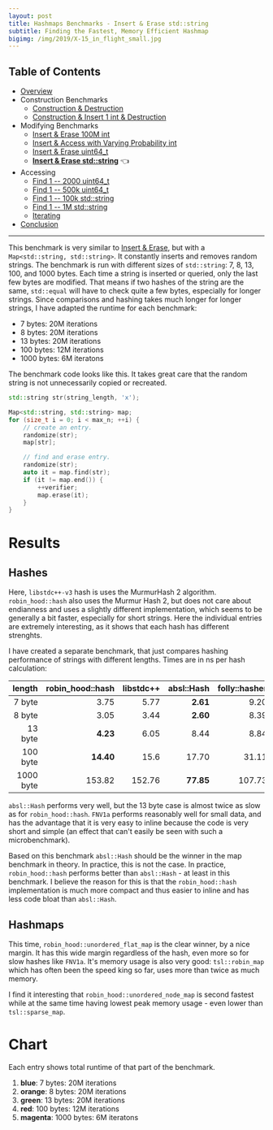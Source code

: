 ```yaml
---
layout: post
title: Hashmaps Benchmarks - Insert & Erase std::string
subtitle: Finding the Fastest, Memory Efficient Hashmap
bigimg: /img/2019/X-15_in_flight_small.jpg
---
```


## Table of Contents

* [Overview](/2019/04/01/hashmap-benchmarks-01-overview/)
* Construction Benchmarks
   * [Construction & Destruction](/2019/04/01/hashmap-benchmarks-02-01-result-CtorDtorEmptyMap/)
   * [Construction & Insert 1 int & Destruction](/2019/04/01/hashmap-benchmarks-02-02-result-CtorDtorSingleEntryMap/)
* Modifying Benchmarks
   * [Insert & Erase 100M int](/2019/04/01/hashmap-benchmarks-03-01-result-InsertHugeInt/)
   * [Insert & Access with Varying Probability int](/2019/04/01/hashmap-benchmarks-03-02-result-RandomDistinct2/)
   * [Insert & Erase uint64_t](/2019/04/01/hashmap-benchmarks-03-03-result-RandomInsertErase/)
   * **[Insert & Erase std::string](/2019/04/01/hashmap-benchmarks-03-04-result-RandomInsertEraseStrings/)** 👈
* Accessing
   * [Find 1 -- 2000 uint64_t](/2019/04/01/hashmap-benchmarks-04-02-result-RandomFind_2000/)
   * [Find 1 -- 500k uint64_t](/2019/04/01/hashmap-benchmarks-04-03-result-RandomFind_500000/)
   * [Find 1 -- 100k std::string](/2019/04/01/hashmap-benchmarks-04-04-result-RandomFindString/)
   * [Find 1 -- 1M std::string](/2019/04/01/hashmap-benchmarks-04-05-result-RandomFindString_1000000/)
   * [Iterating](/2019/04/01/hashmap-benchmarks-04-06-result-IterateIntegers/)
* [Conclusion](/2019/04/01/hashmap-benchmarks-05-conclusion/)


----
This benchmark is very similar to [Insert & Erase](/2019/04/01/hashmap-benchmarks-03-03-result-RandomInsertErase/), but with a `Map<std::string, std::string>`. It constantly inserts and removes random strings. The benchmark is run with different sizes of `std::string`: 7, 8, 13, 100, and 1000 bytes. Each time a string is inserted or queried, only the last few bytes are modified. That means if two hashes of the string are the same, `std::equal` will have to check quite a few bytes, especially for longer strings. Since comparisons and hashing takes much longer for longer strings, I have adapted the runtime for each benchmark:

* 7 bytes: 20M iterations
* 8 bytes: 20M iterations
* 13 bytes: 20M iterations
* 100 bytes: 12M iterations
* 1000 bytes: 6M iteratons

The benchmark code looks like this. It takes great care that the random string is not unnecessarily copied or recreated.

```cpp
std::string str(string_length, 'x');

Map<std::string, std::string> map;
for (size_t i = 0; i < max_n; ++i) {    
    // create an entry.
    randomize(str);
    map[str];

    // find and erase entry.
    randomize(str);
    auto it = map.find(str);
    if (it != map.end()) {
        ++verifier;
        map.erase(it);
    }
}
```

# Results

## Hashes

Here, `libstdc++-v3` hash is uses the MurmurHash 2 algorithm. `robin_hood::hash` also uses the Murmur Hash 2, but does not care about endianness and uses a slightly different implementation, which seems to be generally a bit faster, especially for short strings. Here the individual entries are extremely interesting, as it shows that each hash has different strenghts.

I have created a separate benchmark, that just compares hashing performance of strings with different lengths. Times are in ns per hash calculation:

|    length | robin_hood::hash | libstdc++ | absl::Hash | folly::hasher |   FNV1a |
|----------:|-----------------:|----------:|-----------:|--------------:|--------:|
|    7 byte |             3.75 |      5.77 |   **2.61** |          9.20 |    5.04 |
|    8 byte |             3.05 |      3.44 |   **2.60** |          8.39 |    5.63 |
|   13 byte |         **4.23** |      6.05 |       8.44 |          8.84 |    8.12 |
|  100 byte |        **14.40** |      15.6 |      17.70 |         31.11 |  102.33 |
| 1000 byte |           153.82 |    152.76 |  **77.85** |        107.73 | 1228.32 |

`absl::Hash` performs very well, but the 13 byte case is almost twice as slow as for `robin_hood::hash`. `FNV1a` performs reasonably well for small data, and has the advantage that it is very easy to inline because the code is very short and simple (an effect that can't easily be seen with such a microbenchmark).

Based on this benchmark `absl::Hash` should be the winner in the map benchmark in theory. In practice, this is not the case. In practice, `robin_hood::hash` performs better than `absl::Hash` - at least in this benchmark. I believe the reason for this is that the `robin_hood::hash` implementation is much more compact and thus easier to inline and has less code bloat than `absl::Hash`.

## Hashmaps

This time, `robin_hood::unordered_flat_map` is the clear winner, by a nice margin. It has this wide margin regardless of the hash, even more so for slow hashes like `FNV1a`. It's memory usage is also very good: `tsl::robin_map` which has often been the speed king so far, uses more than twice as much memory.

I find it interesting that `robin_hood::unordered_node_map` is second fastest while at the same time having lowest peak memory usage - even lower than `tsl::sparse_map`.

# Chart
Each entry shows total runtime of that part of the benchmark.

1. **blue**: 7 bytes: 20M iterations
1. **orange**: 8 bytes: 20M iterations
1. **green**: 13 bytes: 20M iterations
1. **red**: 100 bytes: 12M iterations
1. **magenta**: 1000 bytes: 6M iteratons

<script src="https://cdn.plot.ly/plotly-latest.min.js"></script>
<div id="id_60b032a9" style="height:250em"></div>
<script>
    var colors = Plotly.d3.scale.category10().range();
    var m0y = [ "std::unordered_map", "boost::unordered_map", "tsl::sparse_map", "spp::sparse_hash_map", "phmap::<br>parallel_node_hash_map", "boost::multi_index::<br>hashed_unique", "eastl::hash_map", "phmap::<br>parallel_flat_hash_map", "emilib1::HashMap", "tsl::hopscotch_map", "absl::node_hash_map", "phmap::node_hash_map", "folly::F14NodeMap", "tsl::robin_map", "folly::F14ValueMap", "ska::bytell_hash_map", "absl::flat_hash_map", "phmap::flat_hash_map", "<b>robin_hood::<br>unordered_node_map</b>", "<b>robin_hood::<br>unordered_flat_map</b>"];
    var m1y = [ "std::unordered_map", "boost::unordered_map", "tsl::sparse_map", "phmap::<br>parallel_node_hash_map", "spp::sparse_hash_map", "boost::multi_index::<br>hashed_unique", "phmap::<br>parallel_flat_hash_map", "eastl::hash_map", "emilib1::HashMap", "tsl::hopscotch_map", "phmap::node_hash_map", "absl::node_hash_map", "folly::F14NodeMap", "tsl::robin_map", "folly::F14ValueMap", "ska::bytell_hash_map", "phmap::flat_hash_map", "absl::flat_hash_map", "<b>robin_hood::<br>unordered_node_map</b>", "<b>robin_hood::<br>unordered_flat_map</b>"];
    var m2y = [ "std::unordered_map", "boost::unordered_map", "tsl::sparse_map", "phmap::<br>parallel_node_hash_map", "spp::sparse_hash_map", "boost::multi_index::<br>hashed_unique", "eastl::hash_map", "phmap::<br>parallel_flat_hash_map", "emilib1::HashMap", "tsl::hopscotch_map", "phmap::node_hash_map", "absl::node_hash_map", "folly::F14ValueMap", "tsl::robin_map", "folly::F14NodeMap", "ska::bytell_hash_map", "phmap::flat_hash_map", "absl::flat_hash_map", "<b>robin_hood::<br>unordered_node_map</b>", "<b>robin_hood::<br>unordered_flat_map</b>"];
    var m3y = [ "std::unordered_map", "boost::unordered_map", "tsl::sparse_map", "spp::sparse_hash_map", "phmap::<br>parallel_node_hash_map", "boost::multi_index::<br>hashed_unique", "eastl::hash_map", "phmap::<br>parallel_flat_hash_map", "emilib1::HashMap", "tsl::hopscotch_map", "phmap::node_hash_map", "absl::node_hash_map", "ska::bytell_hash_map", "tsl::robin_map", "folly::F14NodeMap", "folly::F14ValueMap", "phmap::flat_hash_map", "absl::flat_hash_map", "<b>robin_hood::<br>unordered_node_map</b>", "<b>robin_hood::<br>unordered_flat_map</b>"];
    var m4y = [ "std::unordered_map", "boost::unordered_map", "phmap::<br>parallel_node_hash_map", "tsl::sparse_map", "spp::sparse_hash_map", "boost::multi_index::<br>hashed_unique", "phmap::<br>parallel_flat_hash_map", "emilib1::HashMap", "tsl::hopscotch_map", "phmap::node_hash_map", "absl::node_hash_map", "eastl::hash_map", "ska::bytell_hash_map", "absl::flat_hash_map", "phmap::flat_hash_map", "folly::F14NodeMap", "folly::F14ValueMap", "tsl::robin_map", "<b>robin_hood::<br>unordered_node_map</b>", "<b>robin_hood::<br>unordered_flat_map</b>"];
    var measurement_names = [ "7 bytes", "8 bytes", "13 bytes", "100 bytes", "1000 bytes" ];

    var data = [
        { x: [ 7.46533, 7.031385, 6.422325000000001, 5.9750250000000005, 5.79618, 5.8291450000000005, 4.721265000000001, 4.07191, 3.565905, 3.56925, 3.8332800000000002, 3.7186950000000003, 3.858405, 3.30875, 3.48485, 3.0577249999999996, 2.6648449999999997, 2.6227, 2.749705, 2.6991899999999998 ],
          y: m0y, name: measurement_names[0] + ' (robin_hood::hash)', type: 'bar', orientation: 'h', yaxis: 'y', marker: { color: colors[0], },
        },
        { x: [ 9.71689, 9.19937, 7.195125, 6.755974999999999, 7.30672, 7.10721, 6.214005, 5.21331, 4.82399, 4.794115, 5.276755, 5.26267, 5.20027, 4.803555, 5.046495, 4.503175, 3.981065, 3.93246, 4.1196, 3.9182499999999996 ],
          y: m0y, name: measurement_names[1] + ' (robin_hood::hash)', type: 'bar', orientation: 'h', yaxis: 'y', marker: { color: colors[1], },
        },
        { x: [ 7.59278, 7.16988, 6.4536549999999995, 5.963365, 5.8551, 5.87422, 4.85889, 4.1729199999999995, 3.63477, 3.690785, 3.92438, 3.840845, 3.968255, 3.36355, 3.53803, 3.12859, 2.73376, 2.703205, 2.8864099999999997, 2.750615 ],
          y: m0y, name: measurement_names[2] + ' (robin_hood::hash)', type: 'bar', orientation: 'h', yaxis: 'y', marker: { color: colors[2], },
        },
        { x: [ 5.996995, 5.71807, 6.34653, 6.075699999999999, 5.1554, 4.711355, 4.01622, 5.493735, 4.9048549999999995, 4.69975, 3.459205, 3.4663500000000003, 3.208875, 4.25978, 3.842075, 4.364225, 3.7496, 3.7646800000000002, 3.56393, 3.28415 ],
          y: m0y, name: measurement_names[3] + ' (robin_hood::hash)', type: 'bar', orientation: 'h', yaxis: 'y', marker: { color: colors[3], },
        },
        { x: [ 4.933065, 5.736515000000001, 5.65715, 5.4591899999999995, 5.646855, 5.12025, 4.693355, 5.241555, 5.338535, 4.89467, 4.493645, 4.54245, 3.9460550000000003, 4.21656, 3.85689, 4.476559999999999, 4.223425000000001, 4.297605000000001, 3.89612, 3.64049 ],
          y: m0y, name: measurement_names[4] + ' (robin_hood::hash)', type: 'bar', orientation: 'h', yaxis: 'y', marker: { color: colors[4], },
            textposition: 'outside',
            text: [ "35.7s<br>60.5MB", "34.9s<br>60.7MB", "32.1s<br>63.7MB", "30.2s<br>61.3MB", "29.8s<br>63.0MB", "28.6s<br>60.5MB", "24.5s<br>59.7MB", "24.2s<br>75.3MB", "22.3s<br>97.4MB", "21.6s<br>97.5MB", "21.0s<br>62.5MB", "20.8s<br>63.3MB", "20.2s<br>60.3MB", "20.0s<br>205MB", "19.8s<br>104MB", "19.5s<br>87.0MB", "17.4s<br>87.6MB", "17.3s<br>88.2MB", "<b>17.2s<br>59.4MB</b>", "<b>16.3s<br>87.0MB</b>" ],
        },
        { x: [ 7.869325, 7.2524999999999995, 6.592935000000001, 6.0492550000000005, 6.01199, 6.3363, 4.353875, 4.835355, 3.70265, 3.8774699999999998, 4.02661, 4.067455, 4.06968, 3.43791, 3.626315, 3.199955, 2.9720899999999997, 2.96328, 3.0144, 2.9922449999999996 ],
          y: m1y, name: measurement_names[0] + ' (libstdc++-v3)', type: 'bar', orientation: 'h', yaxis: 'y2', marker: { color: colors[0], },
        },
        { x: [ 9.74398, 9.21354, 7.214435, 7.359500000000001, 6.7052, 7.08596, 5.209835, 6.1648700000000005, 4.772320000000001, 4.811185, 5.285920000000001, 5.281925, 4.946275, 4.815805, 5.025124999999999, 4.503645, 3.959205, 3.967965, 4.08076, 3.934475 ],
          y: m1y, name: measurement_names[1] + ' (libstdc++-v3)', type: 'bar', orientation: 'h', yaxis: 'y2', marker: { color: colors[1], },
        },
        { x: [ 7.909215, 7.2094249999999995, 6.56874, 6.073225, 6.00448, 6.026515, 4.360305, 4.908605, 3.65419, 3.758755, 4.02863, 4.052289999999999, 3.928325, 3.372045, 3.60004, 3.219285, 2.9074099999999996, 2.89727, 2.9219350000000004, 2.8793499999999996 ],
          y: m1y, name: measurement_names[2] + ' (libstdc++-v3)', type: 'bar', orientation: 'h', yaxis: 'y2', marker: { color: colors[2], },
        },
        { x: [ 6.009964999999999, 5.70443, 6.322744999999999, 5.122365, 6.060805, 4.701105, 5.47707, 3.97426, 4.868385, 4.66051, 3.47745, 3.4678750000000003, 3.22393, 4.2200500000000005, 3.84696, 4.3528, 3.76303, 3.748095, 3.469325, 3.2517699999999996 ],
          y: m1y, name: measurement_names[3] + ' (libstdc++-v3)', type: 'bar', orientation: 'h', yaxis: 'y2', marker: { color: colors[3], },
        },
        { x: [ 4.943725000000001, 5.71131, 5.654685, 5.69322, 5.462235, 5.084605, 5.269785, 4.67404, 5.34401, 4.850944999999999, 4.5394950000000005, 4.48839, 3.9433350000000003, 4.185560000000001, 3.85084, 4.4924599999999995, 4.29712, 4.220505, 3.684005, 3.63668 ],
          y: m1y, name: measurement_names[4] + ' (libstdc++-v3)', type: 'bar', orientation: 'h', yaxis: 'y2', marker: { color: colors[4], },
            textposition: 'outside',
            text: [ "36.5s<br>60.4MB", "35.1s<br>60.6MB", "32.4s<br>64.0MB", "30.3s<br>63.0MB", "30.2s<br>61.4MB", "29.2s<br>60.4MB", "24.7s<br>75.2MB", "24.6s<br>59.5MB", "22.3s<br>97.3MB", "22.0s<br>97.4MB", "21.4s<br>63.2MB", "21.4s<br>62.5MB", "20.1s<br>60.4MB", "20.0s<br>205MB", "19.9s<br>104MB", "19.8s<br>87.0MB", "17.9s<br>88.2MB", "17.8s<br>87.6MB", "<b>17.2s<br>59.4MB</b>", "<b>16.7s<br>87.0MB</b>" ],
        },
        { x: [ 9.642399999999999, 9.046535, 7.259155, 7.37293, 6.7256800000000005, 7.093615, 6.09864, 5.469655, 4.73762, 4.786515, 5.1611899999999995, 5.14805, 4.93474, 4.792205, 5.055365, 4.462435, 4.05716, 4.08711, 4.00244, 3.87456 ],
          y: m2y, name: measurement_names[0] + ' (absl::Hash)', type: 'bar', orientation: 'h', yaxis: 'y3', marker: { color: colors[0], },
        },
        { x: [ 7.4442450000000004, 6.752635, 6.282500000000001, 5.74607, 5.757295, 5.818585000000001, 4.813385, 4.077585, 3.38485, 3.3046699999999998, 3.6793649999999998, 3.66113, 3.3922049999999997, 2.949935, 3.80898, 2.9715, 2.50542, 2.48691, 2.6495699999999998, 2.575905 ],
          y: m2y, name: measurement_names[1] + ' (absl::Hash)', type: 'bar', orientation: 'h', yaxis: 'y3', marker: { color: colors[1], },
        },
        { x: [ 9.66997, 9.135725, 7.19121, 7.42751, 6.691575, 7.096355, 6.091340000000001, 5.47384, 4.783165, 4.749345, 5.200875, 5.117405, 4.94891, 4.784685, 4.95137, 4.485925, 4.02182, 4.04178, 4.016695, 3.872715 ],
          y: m2y, name: measurement_names[2] + ' (absl::Hash)', type: 'bar', orientation: 'h', yaxis: 'y3', marker: { color: colors[2], },
        },
        { x: [ 6.28141, 6.020085, 6.505005, 5.436475, 6.325480000000001, 4.85666, 4.22539, 5.770155, 5.103025000000001, 4.89577, 3.7671099999999997, 3.763885, 4.19344, 4.4761, 3.41747, 4.696815, 4.084625, 4.087870000000001, 3.80246, 3.689875 ],
          y: m2y, name: measurement_names[3] + ' (absl::Hash)', type: 'bar', orientation: 'h', yaxis: 'y3', marker: { color: colors[3], },
        },
        { x: [ 4.09354, 4.90607, 4.77834, 4.602815, 4.652480000000001, 4.20354, 3.84951, 4.196415, 4.09986, 3.800255, 3.4659750000000003, 3.4223, 3.03503, 3.34803, 3.072305, 3.655705, 3.26132, 3.2055249999999997, 2.862135, 2.82751 ],
          y: m2y, name: measurement_names[4] + ' (absl::Hash)', type: 'bar', orientation: 'h', yaxis: 'y3', marker: { color: colors[4], },
            textposition: 'outside',
            text: [ "37.1s<br>60.4MB", "35.9s<br>60.7MB", "32.0s<br>63.9MB", "30.6s<br>62.9MB", "30.2s<br>61.4MB", "29.1s<br>60.5MB", "25.1s<br>59.6MB", "25.0s<br>75.4MB", "22.1s<br>97.4MB", "21.5s<br>97.4MB", "21.3s<br>63.2MB", "21.1s<br>62.6MB", "20.5s<br>104MB", "20.4s<br>205MB", "20.3s<br>60.4MB", "20.3s<br>87.0MB", "17.9s<br>88.2MB", "17.9s<br>87.5MB", "<b>17.3s<br>59.4MB</b>", "<b>16.8s<br>87.0MB</b>" ],
        },
        { x: [ 9.316804999999999, 7.62307, 6.99031, 6.403275000000001, 6.455769999999999, 6.53782, 5.76257, 4.745565, 4.030485, 4.03749, 4.291155, 4.291105, 3.6678800000000003, 3.7548000000000004, 4.230955, 3.87829, 3.307175, 3.2565600000000003, 3.4386099999999997, 3.33453 ],
          y: m3y, name: measurement_names[0] + ' (folly::hasher)', type: 'bar', orientation: 'h', yaxis: 'y4', marker: { color: colors[0], },
        },
        { x: [ 9.919495, 9.34319, 7.345625, 6.9049, 7.511545, 7.237385, 6.30506, 5.56823, 4.980955, 5.04527, 5.522225000000001, 5.455405, 4.64396, 4.93313, 5.18103, 4.92966, 4.1893650000000004, 4.147375, 4.230445, 4.08793 ],
          y: m3y, name: measurement_names[1] + ' (folly::hasher)', type: 'bar', orientation: 'h', yaxis: 'y4', marker: { color: colors[1], },
        },
        { x: [ 9.280605000000001, 7.844435, 6.80694, 6.32899, 6.4147099999999995, 6.56292, 5.31817, 4.79608, 4.036545, 3.996375, 4.2820800000000006, 4.27387, 3.4988799999999998, 3.6281600000000003, 4.236205, 3.84366, 3.272305, 3.20822, 3.31114, 3.254505 ],
          y: m3y, name: measurement_names[2] + ' (folly::hasher)', type: 'bar', orientation: 'h', yaxis: 'y4', marker: { color: colors[2], },
        },
        { x: [ 6.3694, 6.04303, 6.64741, 6.47877, 5.535995, 5.026619999999999, 4.32957, 5.91585, 5.339075, 5.133895, 3.8936349999999997, 3.88318, 4.767125, 4.5483899999999995, 3.4825049999999997, 4.0710999999999995, 4.1836649999999995, 4.19255, 3.9090100000000003, 3.65048 ],
          y: m3y, name: measurement_names[3] + ' (folly::hasher)', type: 'bar', orientation: 'h', yaxis: 'y4', marker: { color: colors[3], },
        },
        { x: [ 4.378674999999999, 5.1487099999999995, 5.077249999999999, 4.897005, 4.955665, 4.5530349999999995, 4.109385, 4.56756, 4.52878, 4.2095400000000005, 3.815295, 3.756425, 3.95711, 3.64018, 3.3262400000000003, 3.220675, 3.60506, 3.548475, 3.12359, 3.10938 ],
          y: m3y, name: measurement_names[4] + ' (folly::hasher)', type: 'bar', orientation: 'h', yaxis: 'y4', marker: { color: colors[4], },
            textposition: 'outside',
            text: [ "39.3s<br>60.5MB", "36.0s<br>60.8MB", "32.9s<br>63.8MB", "31.0s<br>61.3MB", "30.9s<br>62.9MB", "29.9s<br>60.4MB", "25.8s<br>59.7MB", "25.6s<br>75.1MB", "22.9s<br>97.4MB", "22.4s<br>97.4MB", "21.8s<br>63.3MB", "21.7s<br>62.6MB", "20.5s<br>87.0MB", "20.5s<br>205MB", "20.5s<br>60.4MB", "19.9s<br>104MB", "18.6s<br>88.2MB", "18.4s<br>87.6MB", "<b>18.0s<br>59.4MB</b>", "<b>17.4s<br>87.0MB</b>" ],
        },
        { x: [ 7.469995, 7.00454, 5.508875, 5.85938, 5.211259999999999, 5.722335, 3.8790449999999996, 3.2149650000000003, 3.383645, 3.678535, 3.68208, 4.77126, 3.0721100000000003, 2.60131, 2.5739400000000003, 3.9497549999999997, 3.5190599999999996, 2.8395849999999996, 2.8274749999999997, 2.5088150000000002 ],
          y: m4y, name: measurement_names[0] + ' (FNV1a)', type: 'bar', orientation: 'h', yaxis: 'y5', marker: { color: colors[0], },
        },
        { x: [ 7.381715, 7.060645, 5.438840000000001, 5.7397, 5.04215, 5.426164999999999, 3.92984, 3.17922, 3.180895, 3.7296300000000002, 3.77869, 4.541615, 3.490865, 2.623525, 2.57795, 3.8889050000000003, 3.578785, 2.937805, 2.865075, 2.4894100000000003 ],
          y: m4y, name: measurement_names[1] + ' (FNV1a)', type: 'bar', orientation: 'h', yaxis: 'y5', marker: { color: colors[1], },
        },
        { x: [ 8.093914999999999, 7.667335, 6.11615, 6.126939999999999, 5.465785, 6.042339999999999, 4.415595, 3.489885, 3.72493, 4.031625, 4.040405, 4.865435, 3.328735, 3.04644, 3.0052000000000003, 4.262255, 3.93708, 3.31873, 3.02667, 2.7367600000000003 ],
          y: m4y, name: measurement_names[2] + ' (FNV1a)', type: 'bar', orientation: 'h', yaxis: 'y5', marker: { color: colors[2], },
        },
        { x: [ 8.100915, 8.174965, 7.760845, 8.338944999999999, 8.161045, 6.890205, 7.96475, 8.349815, 7.707085, 6.4273050000000005, 6.3642, 6.09745, 7.50865, 6.540785, 6.555845, 5.68448, 6.32247, 6.332554999999999, 5.8172049999999995, 5.57284 ],
          y: m4y, name: measurement_names[3] + ' (FNV1a)', type: 'bar', orientation: 'h', yaxis: 'y5', marker: { color: colors[3], },
        },
        { x: [ 17.8607, 18.900100000000002, 21.7741, 18.686500000000002, 19.18775, 17.79355, 21.4277, 23.2145, 21.1057, 21.0808, 20.9938, 17.46005, 18.9354, 20.73355, 20.83095, 17.5704, 17.4979, 17.1851, 16.807499999999997, 16.76935 ],
          y: m4y, name: measurement_names[4] + ' (FNV1a)', type: 'bar', orientation: 'h', yaxis: 'y5', marker: { color: colors[4], },
            textposition: 'outside',
            text: [ "48.9s<br>60.5MB", "48.8s<br>60.7MB", "46.6s<br>63.0MB", "44.8s<br>64.0MB", "43.1s<br>61.4MB", "41.9s<br>60.5MB", "41.6s<br>92.4MB", "41.4s<br>97.4MB", "39.1s<br>97.4MB", "38.9s<br>63.2MB", "38.9s<br>62.5MB", "37.7s<br>59.7MB", "36.3s<br>87.0MB", "35.5s<br>127MB", "35.5s<br>127MB", "35.4s<br>60.3MB", "34.9s<br>104MB", "32.6s<br>205MB", "<b>31.3s<br>59.4MB</b>", "<b>30.1s<br>87.0MB</b>" ],
        },
    ];

    var layout = {
        // title: { text: 'RandomInsertEraseStrings'},
        grid: {
            ygap: 0.1,
            subplots: [
            ['xy'],
            ['xy2'],
            ['xy3'],
            ['xy4'],
            ['xy5'],
        ] },

        barmode: 'stack',
        yaxis: { title: 'robin_hood::hash', automargin: true, },
        yaxis2: { title: 'libstdc++-v3', automargin: true, },
        yaxis3: { title: 'absl::Hash', automargin: true, },
        yaxis4: { title: 'folly::hasher', automargin: true, },
        yaxis5: { title: 'FNV1a', automargin: true, },
        xaxis: { automargin: true,  range: [0, 52.33074680000001]  },
        legend: { traceorder: 'normal' },
        margin: { pad: 0, l:0, r:0, t:0, b:0, },
        showlegend:false,
    };

    Plotly.newPlot('id_60b032a9', data, layout);
</script>